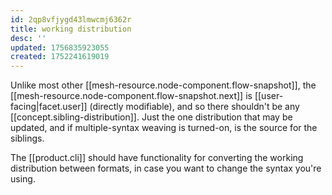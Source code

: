 ```yaml
---
id: 2qp8vfjygd43lmwcmj6362r
title: working distribution
desc: ''
updated: 1756835923055
created: 1752241619019
---
```


Unlike most other [[mesh-resource.node-component.flow-snapshot]], the [[mesh-resource.node-component.flow-snapshot.next]] is [[user-facing|facet.user]] (directly modifiable), and so there shouldn't be any [[concept.sibling-distribution]]. Just the one distribution that may be updated, and if multiple-syntax weaving is turned-on, is the source for the siblings.

The [[product.cli]] should have functionality for converting the working distribution between formats, in case you want to change the syntax you're using.
